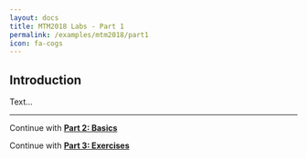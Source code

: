 ```yaml
---
layout: docs
title: MTM2018 Labs - Part 1
permalink: /examples/mtm2018/part1
icon: fa-cogs
---
```


## Introduction

Text...

- - - -

Continue with **[Part 2: Basics](/examples/mtm2018/part2/)**

Continue with **[Part 3: Exercises](/examples/mtm2018/part3/)**
